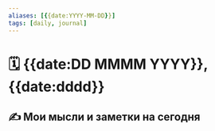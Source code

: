 ```yaml
---
aliases: [{{date:YYYY-MM-DD}}]
tags: [daily, journal]
---
```


# 🗓️ {{date:DD MMMM YYYY}}, {{date:dddd}}

## ✍️ Мои мысли и заметки на сегодня

<!-- Начните писать здесь в свободной форме -->